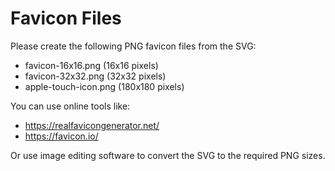# Favicon Files
Please create the following PNG favicon files from the SVG:
- favicon-16x16.png (16x16 pixels)
- favicon-32x32.png (32x32 pixels)
- apple-touch-icon.png (180x180 pixels)

You can use online tools like:
- https://realfavicongenerator.net/
- https://favicon.io/

Or use image editing software to convert the SVG to the required PNG sizes.
